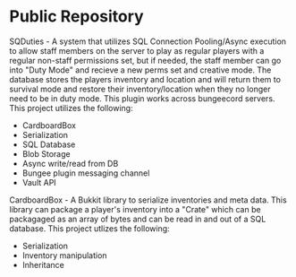 Public Repository
================

SQDuties - A system that utilizes SQL Connection Pooling/Async execution to allow staff members on the server to play as regular players with a regular non-staff permissions set, but if needed, the staff member can go into "Duty Mode" and recieve a new perms set and creative mode. The database stores the players inventory and location and will return them to survival mode and restore their inventory/location when they no longer need to be in duty mode. This plugin works across bungeecord servers. This project utilizes the following:
  - CardboardBox
  - Serialization
  - SQL Database
  - Blob Storage
  - Async write/read from DB
  - Bungee plugin messaging channel
  - Vault API

CardboardBox - A Bukkit library to serialize inventories and meta data. This library can package a player's inventory into a "Crate" which can be packagaged as an array of bytes and can be read in and out of a SQL database. This project utlizes the following:
  - Serialization
  - Inventory manipulation
  - Inheritance
